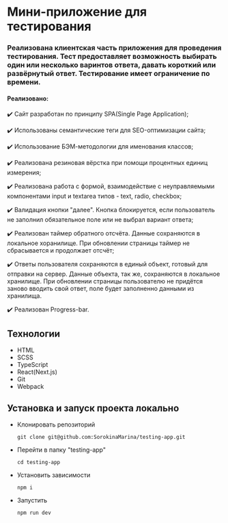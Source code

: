 # Мини-приложение для тестирования

### Реализована клиентская часть приложения для проведения тестирования. Тест предоставляет возможность выбирать один или несколько варинтов ответа, давать короткий или развёрнутый ответ. Тестирование имеет ограничение по времени. 

#### Реализовано:

✔️ Сайт разработан по принципу SPA(Single Page Application);

✔️ Использованы семантические теги для SEO-оптимизации сайта;

✔️ Использование БЭМ-методологии для именования классов;

✔️ Реализована резиновая вёрстка при помощи процентных единиц измерения;

✔️ Реализована работа с формой, взаимодействие с неуправляемыми компонентами input и textarea типов - text, radio, checkbox;

✔️ Валидация кнопки "далее". Кнопка блокируется, если пользователь не заполнил обязательное поле или не выбрал вариант ответа;

✔️ Реализован таймер обратного отсчёта. Данные сохраняются в локальное хоранилище. При обновлении страницы таймер не сбрасывается и продолжает отсчёт;

✔️ Ответы пользователя сохраняются в единый объект, готовый для отправки на сервер. Данные объекта, так же, сохраняются в локальное хранилище. При обновлении страницы пользователю не придётся заново вводить свой ответ, поле будет заполненно данными из хранилища.

✔️ Реализован Progress-bar.

## Технологии
* HTML
* SCSS
* TypeScript
* React(Next.js)
* Git
* Webpack

## Установка и запуск проекта локально
* Клонировать репозиторий
  
  `git clone git@github.com:SorokinaMarina/testing-app.git`

* Перейти в папку "testing-app"
  
  `cd testing-app`

* Установить зависимости
  
  `npm i`

* Запустить 
  
  `npm run dev`

  
